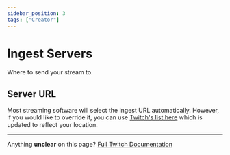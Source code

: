 ```yaml
---
sidebar_position: 3
tags: ["Creator"]
---
```


# Ingest Servers
Where to send your stream to.

## Server URL
Most streaming software will select the ingest URL automatically. However, if you would like to override it, you can use [Twitch's list here](https://help.twitch.tv/s/twitch-ingest-recommendation) which is updated to reflect your location.

---
Anything **unclear** on this page? [Full Twitch Documentation](https://help.twitch.tv/s/article/broadcasting-guidelines)